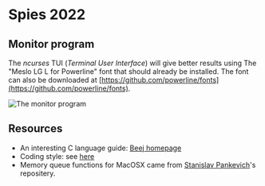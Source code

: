# Spies 2022 

## Monitor program

The *ncurses* TUI (*Terminal User Interface*) will give better results using 
The "Meslo LG L for Powerline" font that should already be installed. The font
can also be downloaded at [https://github.com/powerline/fonts](https://github.com/powerline/fonts).

![The monitor program](doc/figures/monitor.png)

## Resources
 
- An interesting C language guide: [Beej homepage](https://beej.us/guide/bgc/html/split/index.html)
- Coding style: see [here](https://projectacrn.github.io/latest/developer-guides/c_coding_guidelines.html#c-ty-08-the-struct-field-type-shall-be-consistent)
- Memory queue functions for MacOSX came from [Stanislav Pankevich](https://github.com/stanislaw/posix-macos-addons)'s repositery.

